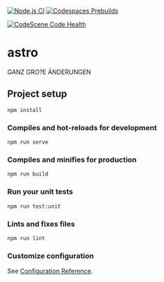 [![Node.js CI](https://github.com/domx4q/astroProject/actions/workflows/node.js.yml/badge.svg)](https://github.com/domx4q/astroProject/actions/workflows/node.js.yml)
[![Codespaces Prebuilds](https://github.com/domx4q/astroProject/actions/workflows/codespaces/create_codespaces_prebuilds/badge.svg)](https://github.com/domx4q/astroProject/actions/workflows/codespaces/create_codespaces_prebuilds)

[![CodeScene Code Health](https://codescene.io/projects/31104/status-badges/code-health)](https://codescene.io/projects/31104)

# astro
GANZ GRO?E ÄNDERUNGEN
## Project setup
```
npm install
```

### Compiles and hot-reloads for development
```
npm run serve
```

### Compiles and minifies for production
```
npm run build
```

### Run your unit tests
```
npm run test:unit
```

### Lints and fixes files
```
npm run lint
```

### Customize configuration
See [Configuration Reference](https://cli.vuejs.org/config/).

